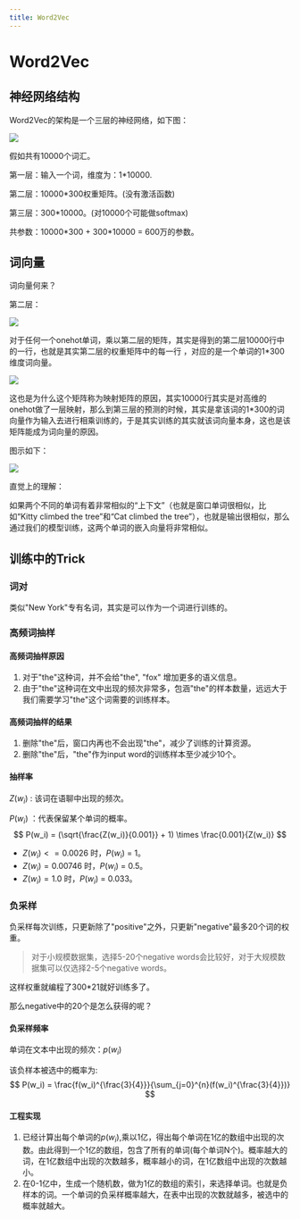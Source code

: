 ```yaml
---
title: Word2Vec
---
```

# Word2Vec

## 神经网络结构

Word2Vec的架构是一个三层的神经网络，如下图：

![](https://markdocpicture.oss-cn-hangzhou.aliyuncs.com/iPic/2019-04-04-034834.jpg)

假如共有10000个词汇。

第一层：输入一个词，维度为：1*10000.

第二层：10000*300权重矩阵。(没有激活函数)

第三层：300*10000。(对10000个可能做softmax)

共参数：10000\*300 + 300\*10000 = 600万的参数。

## 词向量

词向量何来？

第二层：

![](https://markdocpicture.oss-cn-hangzhou.aliyuncs.com/iPic/2019-04-04-035137.jpg)



对于任何一个onehot单词，乘以第二层的矩阵，其实是得到的第二层10000行中的一行，也就是其实第二层的权重矩阵中的每一行 ，对应的是一个单词的1*300维度词向量。

![](https://markdocpicture.oss-cn-hangzhou.aliyuncs.com/iPic/2019-04-04-035519.jpg)

这也是为什么这个矩阵称为映射矩阵的原因，其实10000行其实是对高维的onehot做了一层映射，那么到第三层的预测的时候，其实是拿该词的1\*300的词向量作为输入去进行相乘训练的，于是其实训练的其实就该词向量本身，这也是该矩阵能成为词向量的原因。

图示如下：

![](https://markdocpicture.oss-cn-hangzhou.aliyuncs.com/iPic/2019-04-04-035549.jpg)

直觉上的理解：

如果两个不同的单词有着非常相似的“上下文”（也就是窗口单词很相似，比如“Kitty climbed the tree”和“Cat climbed the tree”），也就是输出很相似，那么通过我们的模型训练，这两个单词的嵌入向量将非常相似。

## 训练中的Trick

### 词对

类似"New York"专有名词，其实是可以作为一个词进行训练的。

### 高频词抽样

#### 高频词抽样原因

1. 对于"the"这种词，并不会给"the", "fox" 增加更多的语义信息。
2. 由于"the"这种词在文中出现的频次非常多，包涵"the"的样本数量，远远大于我们需要学习"the"这个词需要的训练样本。

#### 高频词抽样的结果

1. 删除"the"后，窗口内再也不会出现"the"，减少了训练的计算资源。
2. 删除"the"后，"the"作为input word的训练样本至少减少10个。

#### 抽样率

$Z(w_i)$ : 该词在语聊中出现的频次。

$P(w_i)$ ：代表保留某个单词的概率。
$$
P(w_i) = (\sqrt{\frac{Z(w_i)}{0.001}} + 1) \times \frac{0.001}{Z(w_i)}
$$

- $Z(w_i) < = 0.0026$ 时，$P(w_i)$ = 1。
- $Z(w_i) = 0.00746$ 时，$P(w_i)$ = 0.5。
- $Z(w_i) = 1.0$ 时，$P(w_i)$ = 0.033。

### 负采样

负采样每次训练，只更新除了"positive"之外，只更新"negative"最多20个词的权重。

> 对于小规模数据集，选择5-20个negative words会比较好，对于大规模数据集可以仅选择2-5个negative words。

这样权重就编程了300*21就好训练多了。

那么negative中的20个是怎么获得的呢？

#### 负采样频率

单词在文本中出现的频次：$p(w_i)$

该负样本被选中的概率为:
$$
P(w_i) = \frac{f(w_i)^{\frac{3}{4}}}{\sum_{j=0}^{n}(f(w_i)^{\frac{3}{4}})}
$$

#### 工程实现

1. 已经计算出每个单词的$p(w_i)$,乘以1亿，得出每个单词在1亿的数组中出现的次数。由此得到一个1亿的数组，包含了所有的单词(每个单词N个)。概率越大的词，在1亿数组中出现的次数越多，概率越小的词，在1亿数组中出现的次数越小。
2. 在0-1亿中，生成一个随机数，做为1亿的数组的索引，来选择单词。也就是负样本的词。一个单词的负采样概率越大，在表中出现的次数就越多，被选中的概率就越大。